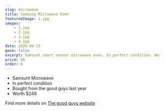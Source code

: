 ```yaml
---
slug: microwave
title: Samsung Microwave Oven
featuredImage: 1.jpg
images:
    - 1.jpg
    - 2.jpg
    - 3.jpg
    - 4.jpg
date: 2020-06-13
gone: false
excerpt: Samsunt smart sensor microwave oven. In perfect condition. Worth $249
price: 90
order: 6
---
```

* Samsunt Microwave
* In perfect condition
* Bought from the good guys last year
* Worth $249

Find more details on [The good guys website](https://www.thegoodguys.com.au/samsung-40l-1000w-stainless-steel-microwave-me6144st)
